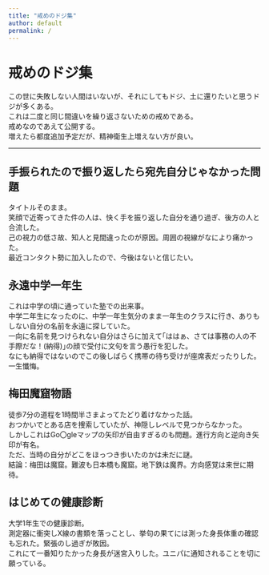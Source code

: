 ```yaml
---
title: "戒めのドジ集"
author: default
permalink: /
---
```


# 戒めのドジ集

この世に失敗しない人間はいないが、それにしてもドジ、土に還りたいと思うドジが多くある。  
これは二度と同じ間違いを繰り返さないための戒めである。  
戒めなのであえて公開する。  
増えたら都度追加予定だが、精神衛生上増えない方が良い。







---

## 手振られたので振り返したら宛先自分じゃなかった問題

タイトルそのまま。  
笑顔で近寄ってきた件の人は、快く手を振り返した自分を通り過ぎ、後方の人と合流した。  
己の視力の低さ故、知人と見間違ったのが原因。周囲の視線がなにより痛かった。  
最近コンタクト勢に加入したので、今後はないと信じたい。

## 永遠中学一年生
これは中学の頃に通っていた塾での出来事。  
中学二年生になったのに、中学一年生気分のまま一年生のクラスに行き、ありもしない自分の名前を永遠に探していた。  
一向に名前を見つけられない自分はさらに加えて｢ははぁ、さては事務の人の不手際だな！(納得)｣の顔で受付に文句を言う愚行を犯した。  
なにも納得ではないのでこの後しばらく携帯の待ち受けが座席表だったりした。  
一生懺悔。

## 梅田魔窟物語
徒歩7分の道程を1時間半さまよってたどり着けなかった話。  
おつかいでとある店を捜索していたが、神隠しレベルで見つからなかった。  
しかしこれはGo〇gleマップの矢印が自由すぎるのも問題。進行方向と逆向き矢印が有名。  
ただ、当時の自分がどこをほっつき歩いたのかは未だに謎。  
結論：梅田は魔窟。難波も日本橋も魔窟。地下鉄は魔界。方向感覚は来世に期待。

## はじめての健康診断
大学1年生での健康診断。  
測定器に衝突しX線の書類を落っことし、挙句の果てには測った身長体重の確認も忘れた。緊張のし過ぎが敗因。  
これにて一番知りたかった身長が迷宮入りした。ユニパに通知されることを切に願っている。

